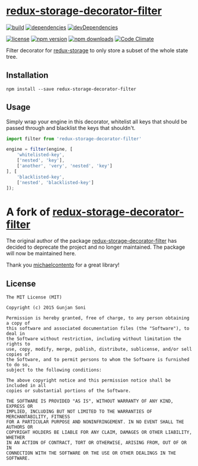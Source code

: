 # [redux-storage-decorator-filter][]

[![build](https://travis-ci.org/michaelcontento/redux-storage-decorator-filter.svg?branch=master)](https://travis-ci.org/michaelcontento/redux-storage-decorator-filter)
[![dependencies](https://david-dm.org/michaelcontento/redux-storage-decorator-filter.svg)](https://david-dm.org/michaelcontento/redux-storage-decorator-filter)
[![devDependencies](https://david-dm.org/michaelcontento/redux-storage-decorator-filter/dev-status.svg)](https://david-dm.org/michaelcontento/redux-storage-decorator-filter#info=devDependencies)

[![license](https://img.shields.io/npm/l/redux-storage-decorator-filter.svg?style=flat-square)](https://www.npmjs.com/package/redux-storage-decorator-filter)
[![npm version](https://img.shields.io/npm/v/redux-storage-decorator-filter.svg?style=flat-square)](https://www.npmjs.com/package/redux-storage-decorator-filter)
[![npm downloads](https://img.shields.io/npm/dm/redux-storage-decorator-filter.svg?style=flat-square)](https://www.npmjs.com/package/redux-storage-decorator-filter)
[![Code Climate](https://codeclimate.com/github/michaelcontento/redux-storage-decorator-filter/badges/gpa.svg)](https://codeclimate.com/github/michaelcontento/redux-storage-decorator-filter)

Filter decorator for [redux-storage][] to only store a subset of the whole
state tree.

## Installation

    npm install --save redux-storage-decorator-filter

## Usage

Simply wrap your engine in this decorator, whitelist all keys that should
be passed through and blacklist the keys that shouldn't.

```js
import filter from 'redux-storage-decorator-filter'

engine = filter(engine, [
    'whitelisted-key',
    ['nested', 'key'],
    ['another', 'very', 'nested', 'key']
], [
    'blacklisted-key',
    ['nested', 'blacklisted-key']
]);
```

# A fork of [redux-storage-decorator-filter](https://github.com/michaelcontento/redux-storage-decorator-filter)

The original author of the package [redux-storage-decorator-filter](https://github.com/michaelcontento/redux-storage-decorator-filter) has decided to deprecate the project and no longer maintained. The package will now be maintained here.

Thank you [michaelcontento](https://github.com/michaelcontento) for a great library!

## License

    The MIT License (MIT)

    Copyright (c) 2015 Gunjan Soni

    Permission is hereby granted, free of charge, to any person obtaining a copy of
    this software and associated documentation files (the "Software"), to deal in
    the Software without restriction, including without limitation the rights to
    use, copy, modify, merge, publish, distribute, sublicense, and/or sell copies of
    the Software, and to permit persons to whom the Software is furnished to do so,
    subject to the following conditions:

    The above copyright notice and this permission notice shall be included in all
    copies or substantial portions of the Software.

    THE SOFTWARE IS PROVIDED "AS IS", WITHOUT WARRANTY OF ANY KIND, EXPRESS OR
    IMPLIED, INCLUDING BUT NOT LIMITED TO THE WARRANTIES OF MERCHANTABILITY, FITNESS
    FOR A PARTICULAR PURPOSE AND NONINFRINGEMENT. IN NO EVENT SHALL THE AUTHORS OR
    COPYRIGHT HOLDERS BE LIABLE FOR ANY CLAIM, DAMAGES OR OTHER LIABILITY, WHETHER
    IN AN ACTION OF CONTRACT, TORT OR OTHERWISE, ARISING FROM, OUT OF OR IN
    CONNECTION WITH THE SOFTWARE OR THE USE OR OTHER DEALINGS IN THE SOFTWARE.

  [redux-storage]: https://github.com/michaelcontento/redux-storage
  [redux-storage-decorator-filter]: https://github.com/michaelcontento/redux-storage-decorator-filter
